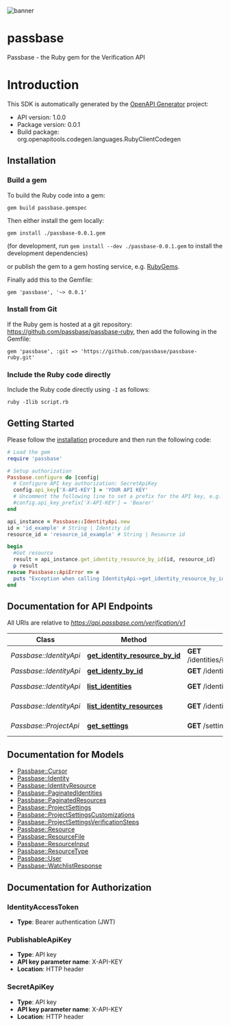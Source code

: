 ![banner](https://passbase-sdk-banner.netlify.app/ruby.png)

# passbase

Passbase - the Ruby gem for the Verification API

# Introduction

This SDK is automatically generated by the [OpenAPI Generator](https://openapi-generator.tech) project:

- API version: 1.0.0
- Package version: 0.0.1
- Build package: org.openapitools.codegen.languages.RubyClientCodegen

## Installation

### Build a gem

To build the Ruby code into a gem:

```shell
gem build passbase.gemspec
```

Then either install the gem locally:

```shell
gem install ./passbase-0.0.1.gem
```

(for development, run `gem install --dev ./passbase-0.0.1.gem` to install the development dependencies)

or publish the gem to a gem hosting service, e.g. [RubyGems](https://rubygems.org/).

Finally add this to the Gemfile:

    gem 'passbase', '~> 0.0.1'

### Install from Git

If the Ruby gem is hosted at a git repository: https://github.com/passbase/passbase-ruby, then add the following in the Gemfile:

    gem 'passbase', :git => 'https://github.com/passbase/passbase-ruby.git'

### Include the Ruby code directly

Include the Ruby code directly using `-I` as follows:

```shell
ruby -Ilib script.rb
```

## Getting Started

Please follow the [installation](#installation) procedure and then run the following code:

```ruby
# Load the gem
require 'passbase'

# Setup authorization
Passbase.configure do |config|
  # Configure API key authorization: SecretApiKey
  config.api_key['X-API-KEY'] = 'YOUR API KEY'
  # Uncomment the following line to set a prefix for the API key, e.g. 'Bearer' (defaults to nil)
  #config.api_key_prefix['X-API-KEY'] = 'Bearer'
end

api_instance = Passbase::IdentityApi.new
id = 'id_example' # String | Identity id
resource_id = 'resource_id_example' # String | Resource id

begin
  #Get resource
  result = api_instance.get_identity_resource_by_id(id, resource_id)
  p result
rescue Passbase::ApiError => e
  puts "Exception when calling IdentityApi->get_identity_resource_by_id: #{e}"
end

```

## Documentation for API Endpoints

All URIs are relative to *https://api.passbase.com/verification/v1*

Class | Method | HTTP request | Description
------------ | ------------- | ------------- | -------------
*Passbase::IdentityApi* | [**get_identity_resource_by_id**](docs/IdentityApi.md#get_identity_resource_by_id) | **GET** /identities/{id}/resource/{resource_id} | Get resource
*Passbase::IdentityApi* | [**get_identy_by_id**](docs/IdentityApi.md#get_identy_by_id) | **GET** /identities/{id} | Get identity
*Passbase::IdentityApi* | [**list_identities**](docs/IdentityApi.md#list_identities) | **GET** /identities | List identities
*Passbase::IdentityApi* | [**list_identity_resources**](docs/IdentityApi.md#list_identity_resources) | **GET** /identities/{id}/resources | List resources
*Passbase::ProjectApi* | [**get_settings**](docs/ProjectApi.md#get_settings) | **GET** /settings | Get project settings


## Documentation for Models

 - [Passbase::Cursor](docs/Cursor.md)
 - [Passbase::Identity](docs/Identity.md)
 - [Passbase::IdentityResource](docs/IdentityResource.md)
 - [Passbase::PaginatedIdentities](docs/PaginatedIdentities.md)
 - [Passbase::PaginatedResources](docs/PaginatedResources.md)
 - [Passbase::ProjectSettings](docs/ProjectSettings.md)
 - [Passbase::ProjectSettingsCustomizations](docs/ProjectSettingsCustomizations.md)
 - [Passbase::ProjectSettingsVerificationSteps](docs/ProjectSettingsVerificationSteps.md)
 - [Passbase::Resource](docs/Resource.md)
 - [Passbase::ResourceFile](docs/ResourceFile.md)
 - [Passbase::ResourceInput](docs/ResourceInput.md)
 - [Passbase::ResourceType](docs/ResourceType.md)
 - [Passbase::User](docs/User.md)
 - [Passbase::WatchlistResponse](docs/WatchlistResponse.md)


## Documentation for Authorization


### IdentityAccessToken

- **Type**: Bearer authentication (JWT)

### PublishableApiKey


- **Type**: API key
- **API key parameter name**: X-API-KEY
- **Location**: HTTP header

### SecretApiKey


- **Type**: API key
- **API key parameter name**: X-API-KEY
- **Location**: HTTP header

